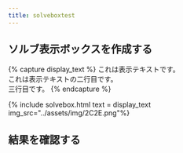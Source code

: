 ```yaml
---
title: solveboxtest
---
```


## ソルブ表示ボックスを作成する

{% capture display_text %}
これは表示テキストです。<br/>
これは表示テキストの二行目です。<br/>
三行目です。
{% endcapture %}

{% include solvebox.html
text = display_text
img_src="../assets/img/2C2E.png"%}

## 結果を確認する